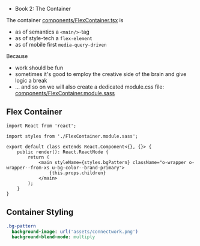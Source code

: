 - Book 2: The Container

The container [components/FlexContainer.tsx](#Flex-Container "save:") is 
- as of semantics a `<main/>`-tag
- as of style-tech a `flex-element`
- as of mobile first `media-query-driven`

Because
- work should be fun
- sometimes it's good to employ the creative side of the brain and give logic a break
- … and so on
we will also create a dedicated module.css file: [components/FlexContainer.module.sass](#Container-Styling "save:")

## Flex Container

```tsx
import React from 'react';

import styles from './FlexContainer.module.sass';

export default class extends React.Component<{}, {}> {
    public render(): React.ReactNode {
        return (
            <main styleName={styles.bgPattern} className="o-wrapper o-wrapper--from-xs u-bg-color--brand-primary">
                {this.props.children}
            </main>
        );
    }
}
```

## Container Styling

```sass
.bg-pattern
  background-image: url('assets/connectwork.png')
  background-blend-mode: multiply
```

